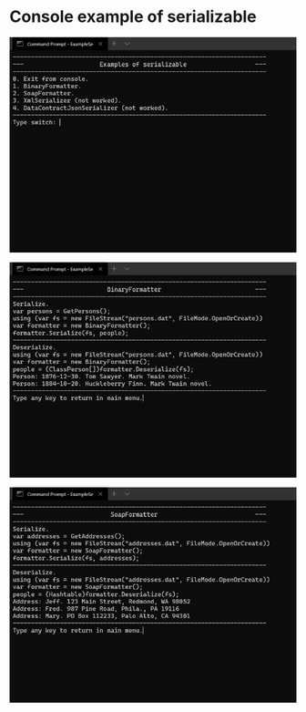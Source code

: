 # Console example of serializable

![Main](Images/Main.png?raw=true)

![1. BinaryFormatter](Images/BinaryFormatter.png?raw=true)

![2. SoapFormatter](Images/SoapFormatter.png?raw=true)
